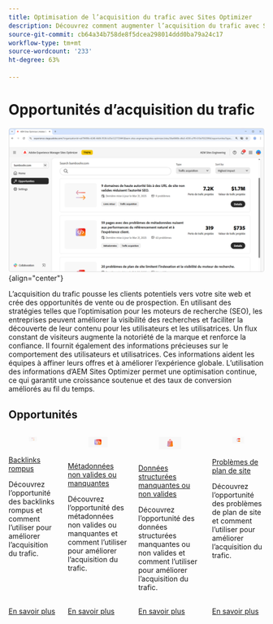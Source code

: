 ```yaml
---
title: Optimisation de l’acquisition du trafic avec Sites Optimizer
description: Découvrez comment augmenter l’acquisition du trafic avec Sites Optimizer.
source-git-commit: cb64a34b758de8f5dcea298014ddd0ba79a24c17
workflow-type: tm+mt
source-wordcount: '233'
ht-degree: 63%

---
```



# Opportunités d’acquisition du trafic

![Opportunités d’acquisition de trafic](./assets/traffic-acquisition/hero.png){align="center"}

L’acquisition du trafic pousse les clients potentiels vers votre site web et crée des opportunités de vente ou de prospection. En utilisant des stratégies telles que l’optimisation pour les moteurs de recherche (SEO), les entreprises peuvent améliorer la visibilité des recherches et faciliter la découverte de leur contenu pour les utilisateurs et les utilisatrices. Un flux constant de visiteurs augmente la notoriété de la marque et renforce la confiance. Il fournit également des informations précieuses sur le comportement des utilisateurs et utilisatrices. Ces informations aident les équipes à affiner leurs offres et à améliorer l’expérience globale. L’utilisation des informations d’AEM Sites Optimizer permet une optimisation continue, ce qui garantit une croissance soutenue et des taux de conversion améliorés au fil du temps.

## Opportunités

<!-- CARDS
 
* ../documentation/opportunities/broken-backlinks.md
  {title=Broken backlinks}
  {image=../assets/common/card-arrows.png}
* ../documentation/opportunities/invalid-or-missing-metadata.md
  {title=Invalid or missing metadata}
  {image=../assets/common/card-code.png}
* ../documentation/opportunities/missing-invalid-structured-data.md
  {title=Missing or invalid structured data}
  {image=../assets/common/card-bag.png}
* ../documentation/opportunities/sitemap-issues.md
  {title=Sitemap issues}
  {image=../assets/common/card-relationship.png}

--->
<!-- START CARDS HTML - DO NOT MODIFY BY HAND -->
<div class="columns">
    <div class="column is-half-tablet is-half-desktop is-one-third-widescreen" aria-label="Broken backlinks">
        <div class="card" style="height: 100%; display: flex; flex-direction: column; height: 100%;">
            <div class="card-image">
                <figure class="image x-is-16by9">
                    <a href="../documentation/opportunities/broken-backlinks.md" title="Backlinks rompus" target="_blank" rel="referrer">
                        <img class="is-bordered-r-small" src="../assets/common/card-arrows.png" alt="Backlinks rompus"
                             style="width: 100%; aspect-ratio: 16 / 9; object-fit: cover; overflow: hidden; display: block; margin: auto;">
                    </a>
                </figure>
            </div>
            <div class="card-content is-padded-small" style="display: flex; flex-direction: column; flex-grow: 1; justify-content: space-between;">
                <div class="top-card-content">
                    <p class="headline is-size-6 has-text-weight-bold">
                        <a href="../documentation/opportunities/broken-backlinks.md" target="_blank" rel="referrer" title="Backlinks rompus">Backlinks rompus</a>
                    </p>
                    <p class="is-size-6">Découvrez l’opportunité des backlinks rompus et comment l’utiliser pour améliorer l’acquisition du trafic.</p>
                </div>
                <a href="../documentation/opportunities/broken-backlinks.md" target="_blank" rel="referrer" class="spectrum-Button spectrum-Button--outline spectrum-Button--primary spectrum-Button--sizeM" style="align-self: flex-start; margin-top: 1rem;">
<span class="spectrum-Button-label has-no-wrap has-text-weight-bold">En savoir plus</span>
</a>
            </div>
        </div>
    </div>
    <div class="column is-half-tablet is-half-desktop is-one-third-widescreen" aria-label="Invalid or missing metadata">
        <div class="card" style="height: 100%; display: flex; flex-direction: column; height: 100%;">
            <div class="card-image">
                <figure class="image x-is-16by9">
                    <a href="../documentation/opportunities/invalid-or-missing-metadata.md" title="Métadonnées non valides ou manquantes" target="_blank" rel="referrer">
                        <img class="is-bordered-r-small" src="../assets/common/card-code.png" alt="Métadonnées non valides ou manquantes"
                             style="width: 100%; aspect-ratio: 16 / 9; object-fit: cover; overflow: hidden; display: block; margin: auto;">
                    </a>
                </figure>
            </div>
            <div class="card-content is-padded-small" style="display: flex; flex-direction: column; flex-grow: 1; justify-content: space-between;">
                <div class="top-card-content">
                    <p class="headline is-size-6 has-text-weight-bold">
                        <a href="../documentation/opportunities/invalid-or-missing-metadata.md" target="_blank" rel="referrer" title="Métadonnées non valides ou manquantes">Métadonnées non valides ou manquantes</a>
                    </p>
                    <p class="is-size-6">Découvrez l’opportunité des métadonnées non valides ou manquantes et comment l’utiliser pour améliorer l’acquisition du trafic.</p>
                </div>
                <a href="../documentation/opportunities/invalid-or-missing-metadata.md" target="_blank" rel="referrer" class="spectrum-Button spectrum-Button--outline spectrum-Button--primary spectrum-Button--sizeM" style="align-self: flex-start; margin-top: 1rem;">
<span class="spectrum-Button-label has-no-wrap has-text-weight-bold">En savoir plus</span>
</a>
            </div>
        </div>
    </div>
    <div class="column is-half-tablet is-half-desktop is-one-third-widescreen" aria-label="Missing or invalid structured data">
        <div class="card" style="height: 100%; display: flex; flex-direction: column; height: 100%;">
            <div class="card-image">
                <figure class="image x-is-16by9">
                    <a href="../documentation/opportunities/missing-invalid-structured-data.md" title="Données structurées manquantes ou non valides" target="_blank" rel="referrer">
                        <img class="is-bordered-r-small" src="../assets/common/card-bag.png" alt="Données structurées manquantes ou non valides"
                             style="width: 100%; aspect-ratio: 16 / 9; object-fit: cover; overflow: hidden; display: block; margin: auto;">
                    </a>
                </figure>
            </div>
            <div class="card-content is-padded-small" style="display: flex; flex-direction: column; flex-grow: 1; justify-content: space-between;">
                <div class="top-card-content">
                    <p class="headline is-size-6 has-text-weight-bold">
                        <a href="../documentation/opportunities/missing-invalid-structured-data.md" target="_blank" rel="referrer" title="Données structurées manquantes ou non valides">Données structurées manquantes ou non valides</a>
                    </p>
                    <p class="is-size-6">Découvrez l’opportunité des données structurées manquantes ou non valides et comment l’utiliser pour améliorer l’acquisition du trafic.</p>
                </div>
                <a href="../documentation/opportunities/missing-invalid-structured-data.md" target="_blank" rel="referrer" class="spectrum-Button spectrum-Button--outline spectrum-Button--primary spectrum-Button--sizeM" style="align-self: flex-start; margin-top: 1rem;">
<span class="spectrum-Button-label has-no-wrap has-text-weight-bold">En savoir plus</span>
</a>
            </div>
        </div>
    </div>
    <div class="column is-half-tablet is-half-desktop is-one-third-widescreen" aria-label="Sitemap issues">
        <div class="card" style="height: 100%; display: flex; flex-direction: column; height: 100%;">
            <div class="card-image">
                <figure class="image x-is-16by9">
                    <a href="../documentation/opportunities/sitemap-issues.md" title="Problèmes de plan de site" target="_blank" rel="referrer">
                        <img class="is-bordered-r-small" src="../assets/common/card-relationship.png" alt="Problèmes de plan de site"
                             style="width: 100%; aspect-ratio: 16 / 9; object-fit: cover; overflow: hidden; display: block; margin: auto;">
                    </a>
                </figure>
            </div>
            <div class="card-content is-padded-small" style="display: flex; flex-direction: column; flex-grow: 1; justify-content: space-between;">
                <div class="top-card-content">
                    <p class="headline is-size-6 has-text-weight-bold">
                        <a href="../documentation/opportunities/sitemap-issues.md" target="_blank" rel="referrer" title="Problèmes de plan de site">Problèmes de plan de site</a>
                    </p>
                    <p class="is-size-6">Découvrez l’opportunité des problèmes de plan de site et comment l’utiliser pour améliorer l’acquisition du trafic.</p>
                </div>
                <a href="../documentation/opportunities/sitemap-issues.md" target="_blank" rel="referrer" class="spectrum-Button spectrum-Button--outline spectrum-Button--primary spectrum-Button--sizeM" style="align-self: flex-start; margin-top: 1rem;">
<span class="spectrum-Button-label has-no-wrap has-text-weight-bold">En savoir plus</span>
</a>
            </div>
        </div>
    </div>
</div>
<!-- END CARDS HTML - DO NOT MODIFY BY HAND -->
